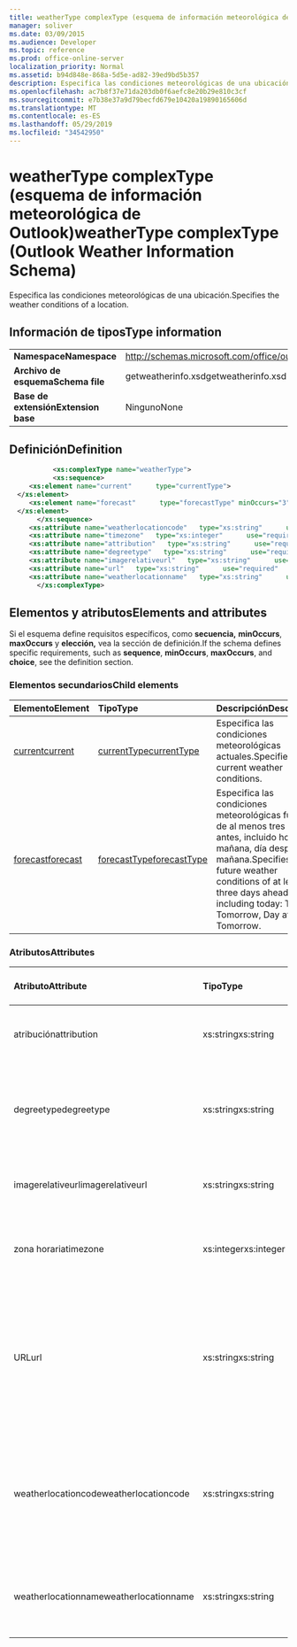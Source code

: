 ```yaml
---
title: weatherType complexType (esquema de información meteorológica de Outlook)
manager: soliver
ms.date: 03/09/2015
ms.audience: Developer
ms.topic: reference
ms.prod: office-online-server
localization_priority: Normal
ms.assetid: b94d848e-868a-5d5e-ad82-39ed9bd5b357
description: Especifica las condiciones meteorológicas de una ubicación.
ms.openlocfilehash: ac7b8f37e71da203db0f6aefc8e20b29e810c3cf
ms.sourcegitcommit: e7b38e37a9d79becfd679e10420a19890165606d
ms.translationtype: MT
ms.contentlocale: es-ES
ms.lasthandoff: 05/29/2019
ms.locfileid: "34542950"
---
```

# <a name="weathertype-complextype-outlook-weather-information-schema"></a><span data-ttu-id="2d86e-103">weatherType complexType (esquema de información meteorológica de Outlook)</span><span class="sxs-lookup"><span data-stu-id="2d86e-103">weatherType complexType (Outlook Weather Information Schema)</span></span>

<span data-ttu-id="2d86e-104">Especifica las condiciones meteorológicas de una ubicación.</span><span class="sxs-lookup"><span data-stu-id="2d86e-104">Specifies the weather conditions of a location.</span></span>
  
## <a name="type-information"></a><span data-ttu-id="2d86e-105">Información de tipos</span><span class="sxs-lookup"><span data-stu-id="2d86e-105">Type information</span></span>

|||
|:-----|:-----|
|<span data-ttu-id="2d86e-106">**Namespace**</span><span class="sxs-lookup"><span data-stu-id="2d86e-106">**Namespace**</span></span> <br/> |http://schemas.microsoft.com/office/outlook/15/getweatherinfo.xsd  <br/> |
|<span data-ttu-id="2d86e-107">**Archivo de esquema**</span><span class="sxs-lookup"><span data-stu-id="2d86e-107">**Schema file**</span></span> <br/> |<span data-ttu-id="2d86e-108">getweatherinfo.xsd</span><span class="sxs-lookup"><span data-stu-id="2d86e-108">getweatherinfo.xsd</span></span>  <br/> |
|<span data-ttu-id="2d86e-109">**Base de extensión**</span><span class="sxs-lookup"><span data-stu-id="2d86e-109">**Extension base**</span></span> <br/> |<span data-ttu-id="2d86e-110">Ninguno</span><span class="sxs-lookup"><span data-stu-id="2d86e-110">None</span></span>  <br/> |
   
## <a name="definition"></a><span data-ttu-id="2d86e-111">Definición</span><span class="sxs-lookup"><span data-stu-id="2d86e-111">Definition</span></span>

```XML
           <xs:complexType name="weatherType">
           <xs:sequence>
     <xs:element name="current"      type="currentType">
  </xs:element>  
     <xs:element name="forecast"      type="forecastType" minOccurs="3"     maxOccurs="unbounded"    >
  </xs:element>  
       </xs:sequence>
     <xs:attribute name="weatherlocationcode"   type="xs:string"      use="required"     />
     <xs:attribute name="timezone"   type="xs:integer"      use="required"     />
     <xs:attribute name="attribution"   type="xs:string"      use="required"     />
     <xs:attribute name="degreetype"   type="xs:string"      use="required"     />
     <xs:attribute name="imagerelativeurl"   type="xs:string"      use="required"     />
     <xs:attribute name="url"   type="xs:string"      use="required"     />
     <xs:attribute name="weatherlocationname"   type="xs:string"      use="required"     />
       </xs:complexType>

```

## <a name="elements-and-attributes"></a><span data-ttu-id="2d86e-112">Elementos y atributos</span><span class="sxs-lookup"><span data-stu-id="2d86e-112">Elements and attributes</span></span>

<span data-ttu-id="2d86e-113">Si el esquema define requisitos específicos, como **secuencia,** **minOccurs**, **maxOccurs** y **elección,** vea la sección de definición.</span><span class="sxs-lookup"><span data-stu-id="2d86e-113">If the schema defines specific requirements, such as **sequence**, **minOccurs**, **maxOccurs**, and **choice**, see the definition section.</span></span> 
  
### <a name="child-elements"></a><span data-ttu-id="2d86e-114">Elementos secundarios</span><span class="sxs-lookup"><span data-stu-id="2d86e-114">Child elements</span></span>

|<span data-ttu-id="2d86e-115">**Elemento**</span><span class="sxs-lookup"><span data-stu-id="2d86e-115">**Element**</span></span>|<span data-ttu-id="2d86e-116">**Tipo**</span><span class="sxs-lookup"><span data-stu-id="2d86e-116">**Type**</span></span>|<span data-ttu-id="2d86e-117">**Descripción**</span><span class="sxs-lookup"><span data-stu-id="2d86e-117">**Description**</span></span>|
|:-----|:-----|:-----|
|[<span data-ttu-id="2d86e-118">current</span><span class="sxs-lookup"><span data-stu-id="2d86e-118">current</span></span>](current-element-weathertype-complextypeoutlook-weather-information-schema.md) <br/> |[<span data-ttu-id="2d86e-119">currentType</span><span class="sxs-lookup"><span data-stu-id="2d86e-119">currentType</span></span>](currenttype-complextype-outlook-weather-information-schema.md) <br/> |<span data-ttu-id="2d86e-120">Especifica las condiciones meteorológicas actuales.</span><span class="sxs-lookup"><span data-stu-id="2d86e-120">Specifies the current weather conditions.</span></span>  <br/> |
|[<span data-ttu-id="2d86e-121">forecast</span><span class="sxs-lookup"><span data-stu-id="2d86e-121">forecast</span></span>](forecast-element-weathertype-complextypeoutlook-weather-information-schema.md) <br/> |[<span data-ttu-id="2d86e-122">forecastType</span><span class="sxs-lookup"><span data-stu-id="2d86e-122">forecastType</span></span>](forecasttype-complextype-outlook-weather-information-schema.md) <br/> |<span data-ttu-id="2d86e-123">Especifica las condiciones meteorológicas futuras de al menos tres días antes, incluido hoy: hoy, mañana, día después de mañana.</span><span class="sxs-lookup"><span data-stu-id="2d86e-123">Specifies the future weather conditions of at least three days ahead including today: Today, Tomorrow, Day after Tomorrow.</span></span>  <br/> |
   
### <a name="attributes"></a><span data-ttu-id="2d86e-124">Atributos</span><span class="sxs-lookup"><span data-stu-id="2d86e-124">Attributes</span></span>

|<span data-ttu-id="2d86e-125">**Atributo**</span><span class="sxs-lookup"><span data-stu-id="2d86e-125">**Attribute**</span></span>|<span data-ttu-id="2d86e-126">**Tipo**</span><span class="sxs-lookup"><span data-stu-id="2d86e-126">**Type**</span></span>|<span data-ttu-id="2d86e-127">**Obligatorio**</span><span class="sxs-lookup"><span data-stu-id="2d86e-127">**Required**</span></span>|<span data-ttu-id="2d86e-128">**Descripción**</span><span class="sxs-lookup"><span data-stu-id="2d86e-128">**Description**</span></span>|<span data-ttu-id="2d86e-129">**Posibles valores**</span><span class="sxs-lookup"><span data-stu-id="2d86e-129">**Possible values**</span></span>|
|:-----|:-----|:-----|:-----|:-----|
|<span data-ttu-id="2d86e-130">atribución</span><span class="sxs-lookup"><span data-stu-id="2d86e-130">attribution</span></span>  <br/> |<span data-ttu-id="2d86e-131">xs:string</span><span class="sxs-lookup"><span data-stu-id="2d86e-131">xs:string</span></span>  <br/> |<span data-ttu-id="2d86e-132">necesario</span><span class="sxs-lookup"><span data-stu-id="2d86e-132">required</span></span>  <br/> |<span data-ttu-id="2d86e-133">Especifica el origen de la información meteorológica.</span><span class="sxs-lookup"><span data-stu-id="2d86e-133">Specifies the source of the weather information.</span></span>  <br/> |<span data-ttu-id="2d86e-134">Un valor del tipo xs:string</span><span class="sxs-lookup"><span data-stu-id="2d86e-134">A value of the type xs:string</span></span>  <br/> |
|<span data-ttu-id="2d86e-135">degreetype</span><span class="sxs-lookup"><span data-stu-id="2d86e-135">degreetype</span></span>  <br/> |<span data-ttu-id="2d86e-136">xs:string</span><span class="sxs-lookup"><span data-stu-id="2d86e-136">xs:string</span></span>  <br/> |<span data-ttu-id="2d86e-137">necesario</span><span class="sxs-lookup"><span data-stu-id="2d86e-137">required</span></span>  <br/> |<span data-ttu-id="2d86e-138">Especifica la unidad para la temperatura de la ubicación, por ejemplo, Celsius.</span><span class="sxs-lookup"><span data-stu-id="2d86e-138">Specifies the unit for the temperature of the location for example, Celsius.</span></span>  <br/> |<span data-ttu-id="2d86e-139">C, F</span><span class="sxs-lookup"><span data-stu-id="2d86e-139">C, F</span></span>  <br/> |
|<span data-ttu-id="2d86e-140">imagerelativeurl</span><span class="sxs-lookup"><span data-stu-id="2d86e-140">imagerelativeurl</span></span>  <br/> |<span data-ttu-id="2d86e-141">xs:string</span><span class="sxs-lookup"><span data-stu-id="2d86e-141">xs:string</span></span>  <br/> |<span data-ttu-id="2d86e-142">necesario</span><span class="sxs-lookup"><span data-stu-id="2d86e-142">required</span></span>  <br/> |<span data-ttu-id="2d86e-143">Especifica la dirección URL de la imagen de la ubicación.</span><span class="sxs-lookup"><span data-stu-id="2d86e-143">Specifies the URL of the image for the location.</span></span>  <br/> |<span data-ttu-id="2d86e-144">Un valor del tipo xs:string</span><span class="sxs-lookup"><span data-stu-id="2d86e-144">A value of the type xs:string</span></span>  <br/> |
|<span data-ttu-id="2d86e-145">zona horaria</span><span class="sxs-lookup"><span data-stu-id="2d86e-145">timezone</span></span>  <br/> |<span data-ttu-id="2d86e-146">xs:integer</span><span class="sxs-lookup"><span data-stu-id="2d86e-146">xs:integer</span></span>  <br/> |<span data-ttu-id="2d86e-147">necesario</span><span class="sxs-lookup"><span data-stu-id="2d86e-147">required</span></span>  <br/> |<span data-ttu-id="2d86e-148">Especifica el desplazamiento GMT.</span><span class="sxs-lookup"><span data-stu-id="2d86e-148">Specifies the GMT offset.</span></span>  <br/> |<span data-ttu-id="2d86e-149">Un valor entre -11 y 12, ambos incluidos</span><span class="sxs-lookup"><span data-stu-id="2d86e-149">A value between -11 and 12 inclusive</span></span>  <br/> |
|<span data-ttu-id="2d86e-150">URL</span><span class="sxs-lookup"><span data-stu-id="2d86e-150">url</span></span>  <br/> |<span data-ttu-id="2d86e-151">xs:string</span><span class="sxs-lookup"><span data-stu-id="2d86e-151">xs:string</span></span>  <br/> |<span data-ttu-id="2d86e-152">necesario</span><span class="sxs-lookup"><span data-stu-id="2d86e-152">required</span></span>  <br/> |<span data-ttu-id="2d86e-153">Especifica la dirección URL de la página web del servicio meteorológico que contiene información meteorológica para la ubicación especificada.</span><span class="sxs-lookup"><span data-stu-id="2d86e-153">Specifies the URL for the web page of the weather service that contains weather information for the specified location.</span></span>  <br/> |<span data-ttu-id="2d86e-154">Un valor del tipo xs:string</span><span class="sxs-lookup"><span data-stu-id="2d86e-154">A value of the type xs:string</span></span>  <br/> |
|<span data-ttu-id="2d86e-155">weatherlocationcode</span><span class="sxs-lookup"><span data-stu-id="2d86e-155">weatherlocationcode</span></span>  <br/> |<span data-ttu-id="2d86e-156">xs:string</span><span class="sxs-lookup"><span data-stu-id="2d86e-156">xs:string</span></span>  <br/> |<span data-ttu-id="2d86e-157">necesario</span><span class="sxs-lookup"><span data-stu-id="2d86e-157">required</span></span>  <br/> |<span data-ttu-id="2d86e-158">Especifica el código asociado a la ubicación usada para distinguir varias ubicación que tienen el mismo nombre.</span><span class="sxs-lookup"><span data-stu-id="2d86e-158">Specifies the code that is associated with the location used to distinguish multiple location that have the same name.</span></span>  <br/> |<span data-ttu-id="2d86e-159">Un valor del tipo xs:string</span><span class="sxs-lookup"><span data-stu-id="2d86e-159">A value of the type xs:string</span></span>  <br/> |
|<span data-ttu-id="2d86e-160">weatherlocationname</span><span class="sxs-lookup"><span data-stu-id="2d86e-160">weatherlocationname</span></span>  <br/> |<span data-ttu-id="2d86e-161">xs:string</span><span class="sxs-lookup"><span data-stu-id="2d86e-161">xs:string</span></span>  <br/> |<span data-ttu-id="2d86e-162">necesario</span><span class="sxs-lookup"><span data-stu-id="2d86e-162">required</span></span>  <br/> |<span data-ttu-id="2d86e-163">Especifica el nombre de la ubicación que aparece en el control desplegable.</span><span class="sxs-lookup"><span data-stu-id="2d86e-163">Specifies the name of the location that appears in the drop-down control.</span></span>  <br/> |<span data-ttu-id="2d86e-164">Un valor del tipo xs:string</span><span class="sxs-lookup"><span data-stu-id="2d86e-164">A value of the type xs:string</span></span>  <br/> |
   

